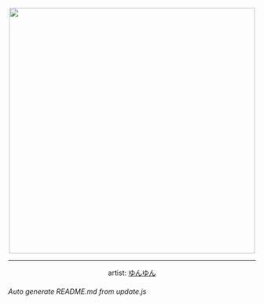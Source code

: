 
<p align="center">
  <img width="500" src="https://nekos.best/api/v2/neko/0419.png">
  <hr/>
  <center>
    artist: <a href="https://www.pixiv.net/en/artworks/88519811">ゆんゆん</a>
  </center>
</p>


###### Auto generate README.md from update.js

